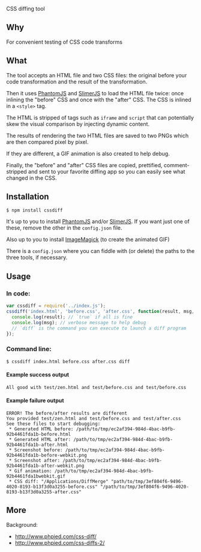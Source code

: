 CSS diffing tool

## Why

For convenient testing of CSS code transforms

## What

The tool accepts an HTML file and two CSS files: the original before your code transformation
and the result of the transformation.

Then it uses [PhantomJS](http://phantomjs.org/) and [SlimerJS](http://slimerjs.org/) to load the HTML file twice:
once inlining the "before" CSS and once with the "after" CSS. The CSS is inlined in a `<style>` tag.

The HTML is stripped of tags such as `iframe` and `script` that can potentially skew the visual comparison
by injecting dynamic content.

The results of rendering the two HTML files are saved to two PNGs which are then compared pixel by pixel.

If they are different, a GIF animation is also created to help debug.

Finally, the "before" and "after" CSS files are copied, prettified, comment-stripped and sent to your
favorite diffing app so you can easily see what changed in the CSS.

## Installation

    $ npm install cssdiff

It's up to you to install [PhantomJS](http://phantomjs.org/) and/or [SlimerJS](http://slimerjs.org/).
If you want just one of these, remove the other in the `config.json` file.

Also up to you to install [ImageMagick](http://imagemagick.org) (to create the animated GIF)

There is a `config.json` where you can fiddle with (or delete) the paths to the three tools, if necessary.

## Usage

### In code:

```js
var cssdiff = require('../index.js');
cssdiff('index.html', 'before.css', 'after.css', function(result, msg, diff) {
  console.log(result); // `true` if all is fine
  console.log(msg); // verbose message to help debug
  // `diff` is the command you can execute to launch a diff program
});
```

### Command line:

    $ cssdiff index.html before.css after.css diff

#### Example success output

    All good with test/zen.html and test/before.css and test/before.css

#### Example failure output

    ERROR! The before/after results are different
    You provided test/zen.html and test/before.css and test/after.css
    See these files to start debugging:
     * Generated HTML before: /path/to/tmp/ec2af394-984d-4bac-b9fb-92b4461fda1b-before.html
     * Generated HTML after: /path/to/tmp/ec2af394-984d-4bac-b9fb-92b4461fda1b-after.html
     * Screenshot before: /path/to/tmp/ec2af394-984d-4bac-b9fb-92b4461fda1b-before-webkit.png
     * Screenshot after: /path/to/tmp/ec2af394-984d-4bac-b9fb-92b4461fda1b-after-webkit.png
     * Gif animation: /path/to/tmp/ec2af394-984d-4bac-b9fb-92b4461fda1bwebkit.gif
     * CSS diff: "/Applications/DiffMerge" "path/to/tmp/3ef804f6-9496-4020-8193-b13f3d0a3255-before.css" "/path/to/tmp/3ef804f6-9496-4020-8193-b13f3d0a3255-after.css"


## More

Background:

 * http://www.phpied.com/css-diff/
 * http://www.phpied.com/css-diffs-2/